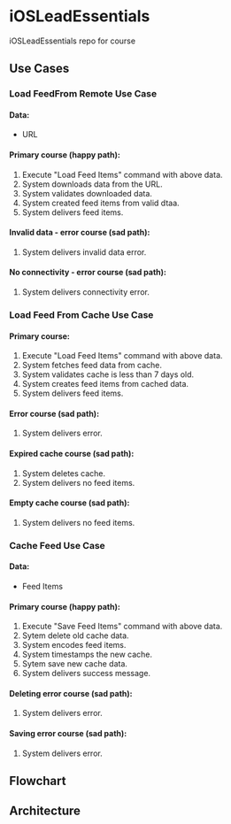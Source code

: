 # iOSLeadEssentials
iOSLeadEssentials repo for course 

## Use Cases

### Load FeedFrom Remote Use Case

#### Data:
- URL

#### Primary course (happy path):
1. Execute "Load Feed Items" command with above data.
2. System downloads data from the URL.
3. System validates downloaded data.
4. System created feed items from valid dtaa.
5. System delivers feed items.

#### Invalid data - error course (sad path):
1. System delivers invalid data error.

#### No connectivity - error course (sad path):
1. System delivers connectivity error.


### Load Feed From Cache Use Case

#### Primary course:
1. Execute "Load Feed Items" command with above data.
2. System fetches feed data from cache.
3. System validates cache is less than 7 days old.
4. System creates feed items from cached data.
5. System delivers feed items.

#### Error course (sad path):
1. System delivers error.

#### Expired cache course (sad path):
1. System deletes cache.
2. System delivers no feed items.

#### Empty cache course (sad path):
1. System delivers no feed items.


### Cache Feed Use Case

#### Data:
- Feed Items

#### Primary course (happy path):
1. Execute "Save Feed Items" command with above data.
2. Sytem delete old cache data.
3. System encodes feed items.
4. System timestamps the new cache.
5. Sytem save new cache data.
6. System delivers success message.

#### Deleting error course (sad path):
1. System delivers error.

#### Saving error course (sad path):
1. System delivers error.

## Flowchart 


## Architecture 
